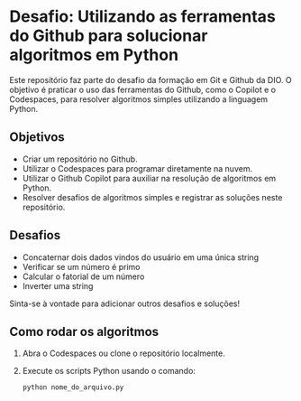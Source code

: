 # Desafio: Utilizando as ferramentas do Github para solucionar algoritmos em Python

Este repositório faz parte do desafio da formação em Git e Github da DIO. O objetivo é praticar o uso das ferramentas do Github, como o Copilot e o Codespaces, para resolver algoritmos simples utilizando a linguagem Python.

## Objetivos

- Criar um repositório no Github.
- Utilizar o Codespaces para programar diretamente na nuvem.
- Utilizar o Github Copilot para auxiliar na resolução de algoritmos em Python.
- Resolver desafios de algoritmos simples e registrar as soluções neste repositório.

## Desafios

- Concaternar dois dados vindos do usuário em uma única string
- Verificar se um número é primo
- Calcular o fatorial de um número
- Inverter uma string

Sinta-se à vontade para adicionar outros desafios e soluções!

## Como rodar os algoritmos

1. Abra o Codespaces ou clone o repositório localmente.
2. Execute os scripts Python usando o comando:

   ```sh
   python nome_do_arquivo.py